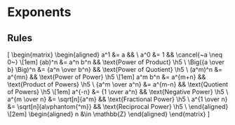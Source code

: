 # Exponents

## Rules

\[
  \begin{matrix}
    \begin{aligned}
                           a^1 &= a                        &&                               \\
                           a^0 &= 1                        && \cancel{~a \neq 0~}           \\[1em]
                        (ab)^n &= a^n b^n                  && \text{Power of Product}   \h5 \\
      \Big({a \over b} \Big)^n &= {a^n \over b^n}          && \text{Power of Quotient}  \h5 \\
                       (a^m)^n &= a^{mn}                   && \text{Power of Power}     \h5 \\[1em]
                       a^m b^n &= a^{m+n}                  && \text{Product of Powers}  \h5 \\
               {a^m \over a^n} &= a^{m-n}                  && \text{Quotient of Powers} \h5 \\[1em]
                        a^{-n} &= {1 \over a^n}            && \text{Negative Power}     \h5 \\
                 a^{m \over n} &= \sqrt[n]{a^m}            && \text{Fractional Power}   \h5 \\
                 a^{1 \over n} &= \sqrt[n]{a\vphantom{^m}} && \text{Reciprocal Power}   \h5 \\
    \end{aligned} \\[2em]
    \begin{aligned}
      n &\in \mathbb{Z}
    \end{aligned}
  \end{matrix}
\]
